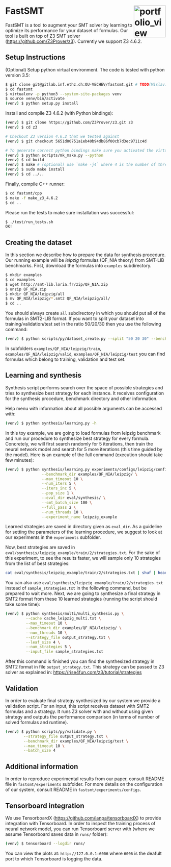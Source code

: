 FastSMT  <a href="https://www.sri.inf.ethz.ch/"><img width="100" alt="portfolio_view" align="right" src="http://safeai.ethz.ch/img/sri-logo.svg"></a>
=============================================================================================================

FastSMT is a tool to augment your SMT solver by learning to optimize its performance for your dataset of formulas.
Our tool is built on top of Z3 SMT solver (https://github.com/Z3Prover/z3). Currently we support Z3 4.6.2.

## Setup Instructions

(Optional) Setup python virtual environment. The code is tested with python version 3.5:

```bash
$ git clone git@gitlab.inf.ethz.ch:OU-VECHEV/fastsmt.git # TODO(Mislav): Replace this with the actual link
$ cd fastsmt
$ virtualenv -p python3 --system-site-packages venv
$ source venv/bin/activate
(venv) $ python setup.py install
```

Install and compile Z3 4.6.2 (with Python bindings):

```bash
(venv) $ git clone https://github.com/Z3Prover/z3.git z3
(venv) $ cd z3

# Checkout Z3 version 4.6.2 that we tested against
(venv) $ git checkout 5651d00751a1eb40b94db86f00cb7d3ec9711c4d 

# To generate correct python bindings make sure you activated the virtual env before Z3 compilation
(venv) $ python scripts/mk_make.py --python
(venv) $ cd build
(venv) $ make # (optional) use `make -j4` where 4 is the number of threads used to compile Z3, will likely take couple of minutes
(venv) $ sudo make install
(venv) $ cd ../..
``` 

Finally, compile C++ runner: 
```bash
$ cd fastsmt/cpp
$ make -f make_z3_4.6.2
$ cd ..
```

Please run the tests to make sure installation was successful:

```bash
$ ./test/run_tests.sh
OK!
```

## Creating the dataset

In this section we describe how to prepare the data for synthesis procedure. Our running example will be *leipzig* formulas (QF_NIA theory) from SMT-LIB benchmarks. First, download the formulas into `examples` subdirectory.

```bash
$ mkdir examples
$ cd examples
$ wget http://smt-lib.loria.fr/zip/QF_NIA.zip
$ unzip QF_NIA.zip
$ mkdir QF_NIA/leipzig/all
$ mv QF_NIA/leipzig/*.smt2 QF_NIA/leipzig/all/
$ cd ..
```

You should always create `all` subdirectory in which you should put all of the formulas in SMT2-LIB format.
If you want to split your dataset into training/validation/test set in the ratio 50/20/30 then you use the following command:

```bash
(venv) $ python scripts/py/dataset_create.py --split "50 20 30" --benchmark_dir examples/QF_NIA/leipzig
```

In subfolders `examples/QF_NIA/leipzig/train`, `examples/QF_NIA/leipzig/valid`, `examples/QF_NIA/leipzig/test` you can find formulas which belong to training, validation and test set. 

## Learning and synthesis

Synthesis script performs search over the space of possible strategies and tries to synthesize best strategy for each instance.
It receives configuration for the synthesis procedure, benchmark directory and other information. 

Help menu with information about all possible arguments can be accessed with:

```bash 
(venv) $ python synthesis/learning.py -h
```

In this toy example, we are going to load formulas from leipzig benchmark and run our procedure to synthesize best strategy for every formula. Concretely, we will first search randomly for 5 iterations, then train the neural network model and search for 5 more iterations (this time guided by the model). 
Here is an example of the full command (execution should take few minutes):

```bash
(venv) $ python synthesis/learning.py experiments/configs/leipzig/config_apprentice.json \
                --benchmark_dir examples/QF_NIA/leipzig/ \
                --max_timeout 10 \
                --num_iters 5 \
                --iters_inc 5 \
                --pop_size 1 \
                --eval_dir eval/synthesis/ \
                --smt_batch_size 100 \
                --full_pass 2 \
                --num_threads 10 \
                --experiment_name leipzig_example
```

Learned strategies are saved in directory given as `eval_dir`. As a guideline for setting the parameters of the learning procedure, we suggest to look at our experiments in the `experiments` subfolder. 

Now, best strategies are saved in `eval/synthesis/leipzig_example/train/2/strategies.txt`.
For the sake of this experiment, to see the results faster, we will sample only 10 strategies from the list of best strategies:

```bash
cat eval/synthesis/leipzig_example/train/2/strategies.txt | shuf | head -10 > sample_strategies.txt
```

You can also use `eval/synthesis/leipzig_example/train/2/strategies.txt` instead of `sample_strategies.txt` in the following command, but be prepared to wait more. Next, we are going to synthesize a final strategy in SMT2 format from these 10 learned strategies (running the script should take some time):

```bash
(venv) $ python synthesis/multi/multi_synthesis.py \
         --cache cache_leipzig_multi.txt \
         --max_timeout 10 \
         --benchmark_dir examples/QF_NIA/leipzig/ \
         --num_threads 10 \
         --strategy_file output_strategy.txt \
         --leaf_size 4 \
         --num_strategies 5 \
         --input_file sample_strategies.txt
```

After this command is finished you can find the synthesized strategy in SMT2 format in file `output_strategy.txt`. This strategy can be passed to Z3 solver as explained in: https://rise4fun.com/z3/tutorial/strategies

## Validation

In order to evaluate final strategy synthesized by our system we provide a validation script. For an input, this script receives dataset with SMT2 formulas and a strategy. It runs Z3 solver with and without using given strategy and outputs the performance comparison (in terms of number of solved formulas and runtime).

```bash
(venv) $ python scripts/py/validate.py \
        --strategy_file output_strategy.txt \
        --benchmark_dir examples/QF_NIA/leipzig/test \
        --max_timeout 10 \
        --batch_size 4
```

## Additional information

In order to reproduce experimental results from our paper, consult README file in `fastsmt/experiments` subfolder. For more details on the configuration of our system, consult README in `fastsmt/experiments/configs`.

## Tensorboard integration

We use TensorboardX (https://github.com/lanpa/tensorboardX) to provide integration with Tensorboard. In order to inspect the training process of neural network model, you can run Tensorboard server with (where we assume Tensorboard saves data in `runs/` folder):

```bash
(venv) $ tensorboard --logdir runs/
```

You can view the plots at: `http://127.0.0.1:6006` where `6006` is the deafult port to which Tensorboard is logging the data.











